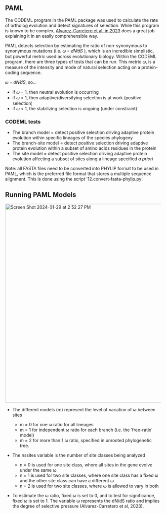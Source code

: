 ##  PAML ##

The CODEML program in the PAML package was used to calculate the rate of ortholog evolution and detect signatures of selection. While this program is known to be complex, [Alvarez-Carretero et al. in 2023](https://academic.oup.com/mbe/article/40/4/msad041/7140562) does a great job explaining it in an easily comprehensible way.

PAML detects selection by estimating the ratio of non-synonymous to synonymous mutations (i.e. 𝜔 = 𝑑𝑁⁄𝑑𝑆 ), which is an incredible simplistic, but powerful metric used across evolutionary biology. Within the CODEML program, there are three types of tests that can be run. This metric 𝜔, is a measure of the intensity and mode of natural selection acting on a protein-coding sequence.

𝜔 = 𝑑𝑁⁄𝑑𝑆, so...
- if 𝜔 = 1, then neutral evolution is occurring
- if 𝜔 > 1, then adaptive/diversifying selection is at work (positive selection)
- if 𝜔 < 1, the stabilizing selection is ongoing (under constraint)

### CODEML tests ###
- The branch model = detect positive selection driving adaptive protein evolution within specific lineages of the species phylogeny
- The branch-site model = detect positive selection driving adaptive protein evolution within a subset of amino acids residues in the protein
- The site model = detect positive selection driving adaptive protein evolution affecting a subset of sites along a lineage specified *a priori*

Note: all FASTA files need to be converted into PHYLIP format to be used in PAML, which is the preferred file format that stores a multiple sequence alignment. This is done using the script '12.convert-fasta-phylip.py'.

## Running PAML Models


<img width="641" alt="Screen Shot 2024-01-29 at 2 52 27 PM" src="https://github.com/sylviemarie/Stalk-Eyed-Fly-Genomics/assets/116887272/82060269-e7ab-457d-93be-6defe67fc2f2">


- The different models (m) represent the level of variation of ω between sites
  - m = 0 for one ω ratio for all lineages
  - m = 1 for independent ω ratio for each branch (i.e. the ‘free-ratio’ model)
  - m = 2 for more than 1 ω ratio, specified in unrooted phylogenetic tree.
    
- The nssites variable is the number of site classes being analyzed
  - n = 0 is used for one site class, where all sites in the gene evolve under the same ω
  - n = 1 is used for two site classes, where one site class has a fixed ω and the other site class can have a different ω
  - n = 2 is used for two site classes, where ω is allowed to vary in both
    
- To estimate the ω ratio, fixed ω is set to 0, and to test for significance, fixed ω is
set to 1. The variable ω represents the dN/dS ratio and implies the degree of selective pressure
(Alvarez-Carretero et al, 2023). 
